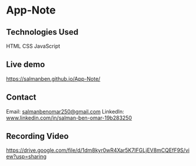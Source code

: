 # App-Note

## Technologies Used
HTML
CSS
JavaScript

## Live demo
https://salmanben.github.io/App-Note/

## Contact
Email: salmanbenomar250@gmail.com LinkedIn: www.linkedin.com/in/salman-ben-omar-19b283250

## Recording Video
https://drive.google.com/file/d/1dm8kyr0wR4Xar5K7IFGLjEV8mCQEfF9S/view?usp=sharing
